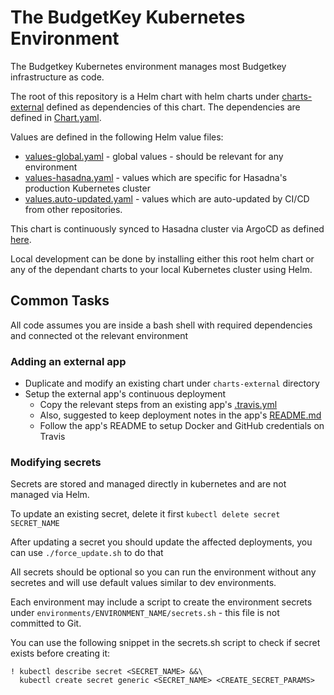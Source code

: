 # The BudgetKey Kubernetes Environment

The Budgetkey Kubernetes environment manages most Budgetkey infrastructure as code.

The root of this repository is a Helm chart with helm charts under [charts-external](/charts-external) defined as dependencies of this chart.
The dependencies are defined in [Chart.yaml](/Chart.yaml). 

Values are defined in the following Helm value files:

* [values-global.yaml](/values-global.yaml) - global values - should be relevant for any environment
* [values-hasadna.yaml](/values-hasadna.yaml) - values which are specific for Hasadna's production Kubernetes cluster
* [values.auto-updated.yaml](/values.auto-updated.yaml) - values which are auto-updated by CI/CD from other repositories.

This chart is continuously synced to Hasadna cluster via ArgoCD as defined [here](https://github.com/hasadna/hasadna-k8s/blob/master/apps/hasadna-argocd/templates/).

Local development can be done by installing either this root helm chart or any of the dependant charts to your local Kubernetes cluster using Helm.

## Common Tasks

All code assumes you are inside a bash shell with required dependencies and connected ot the relevant environment

### Adding an external app

* Duplicate and modify an existing chart under `charts-external` directory
* Setup the external app's continuous deployment
  * Copy the relevant steps from an existing app's [.travis.yml](https://github.com/OriHoch/socialmap-app-main-page/blob/master/.travis.yml)
  * Also, suggested to keep deployment notes in the app's [README.md](https://github.com/OriHoch/socialmap-app-main-page/blob/master/README.md#deployment)
  * Follow the app's README to setup Docker and GitHub credentials on Travis

### Modifying secrets

Secrets are stored and managed directly in kubernetes and are not managed via Helm.

To update an existing secret, delete it first `kubectl delete secret SECRET_NAME`

After updating a secret you should update the affected deployments, you can use `./force_update.sh` to do that

All secrets should be optional so you can run the environment without any secretes and will use default values similar to dev environments.

Each environment may include a script to create the environment secrets under `environments/ENVIRONMENT_NAME/secrets.sh` - this file is not committed to Git.

You can use the following snippet in the secrets.sh script to check if secret exists before creating it:

```
! kubectl describe secret <SECRET_NAME> &&\
  kubectl create secret generic <SECRET_NAME> <CREATE_SECRET_PARAMS>
```
